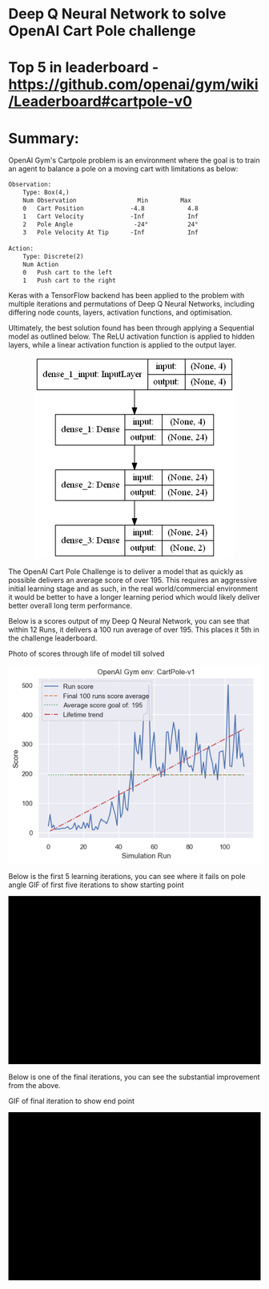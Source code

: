 # Deep Q Neural Network to solve OpenAI Cart Pole challenge

# Top 5 in leaderboard - https://github.com/openai/gym/wiki/Leaderboard#cartpole-v0

# Summary:
OpenAI Gym's Cartpole problem is an environment where the goal is to train an agent to balance a pole on a moving cart with limitations as below:

    Observation: 
        Type: Box(4,)
        Num	Observation                 Min         Max
        0	Cart Position             -4.8            4.8
        1	Cart Velocity             -Inf            Inf
        2	Pole Angle                 -24°           24°
        3	Pole Velocity At Tip      -Inf            Inf
        
    Action:
        Type: Discrete(2)
        Num	Action
        0	Push cart to the left
        1	Push cart to the right
        
Keras with a TensorFlow backend has been applied to the problem with multiple iterations and permutations of Deep Q Neural Networks, including differing node counts, layers, activation functions, and optimisation.

Ultimately, the best solution found has been through applying a Sequential model as outlined below. The ReLU activation function is applied to hidden layers, while a linear activation function is applied to the output layer.

<p align="center"><img src="/modelExport/modelSpec.png" /></p>

The OpenAI Cart Pole Challenge is to deliver a model that as quickly as possible delivers an average score of over 195. This requires an aggressive initial learning stage and as such, in the real world/commercial environment it would be better to have a longer learning period which would likely deliver better overall long term performance.

Below is a scores output of my Deep Q Neural Network, you can see that within 12 Runs, it delivers a 100 run average of over 195. This places it 5th in the challenge leaderboard.

Photo of scores through life of model till solved
<p align="center"><img src="outputs/scores.png" /></p>

Below is the first 5 learning iterations, you can see where it fails on pole angle
GIF of first five iterations to show starting point
<p align="center"><img src="GIFs/FirstFiveIterations.gif" /></p>

Below is one of the final iterations, you can see the substantial improvement from the above.

GIF of final iteration to show end point
<p align="center"><img src="GIFs/RunningModelExample.gif" /></p>
